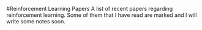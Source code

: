 #Reinforcement Learning Papers
A list of recent papers regarding reinforcement learning.
Some of them that I have read are marked and I will write some notes soon.
